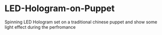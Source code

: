 # LED-Hologram-on-Puppet
Spinning LED Hologram set on a traditional chinese puppet and show some light effect during the perfromance
